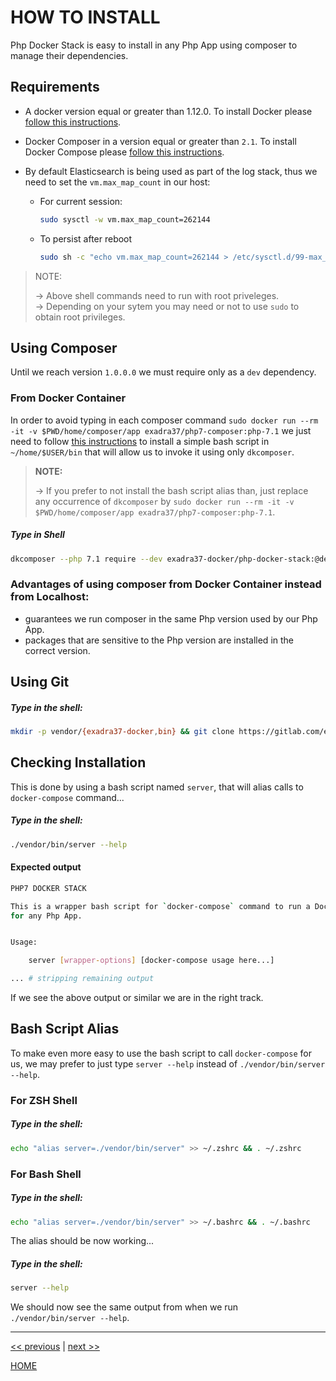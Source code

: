 # HOW TO INSTALL

Php Docker Stack is easy to install in any Php App using composer to manage their dependencies.


## Requirements

* A docker version equal or greater than 1.12.0. To install Docker please
   [follow this instructions](https://docs.docker.com/engine/installation/).
* Docker Composer in a version equal or greater than `2.1`. To install Docker
   Compose please [follow this instructions](https://docs.docker.com/compose/install/).
* By default Elasticsearch is being used as part of the log stack, thus we need to set the `vm.max_map_count` in our host:

    + For current session:

        ```bash
        sudo sysctl -w vm.max_map_count=262144
        ```
    + To persist after reboot

        ```bash
        sudo sh -c "echo vm.max_map_count=262144 > /etc/sysctl.d/99-max_map_count.conf"
        ```

> NOTE:
>
> → Above shell commands need to run with root priveleges.  
> → Depending on your sytem you may need or not to use `sudo` to obtain root privileges.


## Using Composer

Until we reach version `1.0.0.0` we  must require only as a `dev` dependency.

### From Docker Container

In order to avoid typing in each composer command `sudo docker run --rm -it -v $PWD/home/composer/app exadra37/php7-composer:php-7.1`
we just need to follow [this instructions](https://gitlab.com/exadra37-docker-images/php7/composer/blob/latest/docs/how-to/install.md#bash-script-alias) to install
a simple bash script in `~/home/$USER/bin` that will allow us to invoke it using
only `dkcomposer`.

> **NOTE:** 
>
> → If you prefer to not install the bash script alias than, just replace any occurrence of `dkcomposer` by `sudo docker run --rm -it -v $PWD/home/composer/app exadra37/php7-composer:php-7.1`.

##### Type in Shell

```bash
dkcomposer --php 7.1 require --dev exadra37-docker/php-docker-stack:@dev
```

### Advantages of using composer from Docker Container instead from Localhost:

* guarantees we run composer in the same Php version used by our Php App.
* packages that are sensitive to the Php version are installed in the correct version.


## Using Git

##### Type in the shell:

```bash
mkdir -p vendor/{exadra37-docker,bin} && git clone https://gitlab.com/exadra37-docker/php/docker-stack.git vendor/exadra37-docker/php-docker-stack && ln -s ./../exadra37-docker/php-docker-stack/bin/server ./vendor/bin/server
```


## Checking Installation

This is done by using a bash script named `server`, that will alias calls to `docker-compose` command...

##### Type in the shell:

```bash
./vendor/bin/server --help
```

#### Expected output

```bash
PHP7 DOCKER STACK

This is a wrapper bash script for `docker-compose` command to run a Docker Stack
for any Php App.


Usage:

    server [wrapper-options] [docker-compose usage here...]

... # stripping remaining output

```

If we see the above output or similar we are in the right track.


## Bash Script Alias

To make even more easy to use the bash script to call `docker-compose` for us, we may prefer to just type `server --help`
instead of `./vendor/bin/server --help`.

### For ZSH Shell

##### Type in the shell:

```bash
echo "alias server=./vendor/bin/server" >> ~/.zshrc && . ~/.zshrc
```

### For Bash Shell

##### Type in the shell:

```bash
echo "alias server=./vendor/bin/server" >> ~/.bashrc && . ~/.bashrc
```

The alias should be now working...

##### Type in the shell:

```bash
server --help
```

We should now see the same output from when we run `./vendor/bin/server --help`.


---

[<< previous](https://gitlab.com/exadra37-docker/php/docker-stack/blob/master/docs/the-package/why_exists.md) | [next >>](https://gitlab.com/exadra37-docker/php/docker-stack/blob/master/docs/how-to/use.md)

[HOME](https://gitlab.com/exadra37-docker/php/docker-stack/blob/master/README.md)
